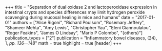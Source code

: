 +++
title = "Separation of dual oxidase 2 and lactoperoxidase expression in intestinal crypts and species differences may limit hydrogen peroxide scavenging during mucosal healing in mice and humans"
date = "2017-01-01"
authors = ["Alice Rigoni", "Richard Poulsom", "Rosemary Jeffery", "Shameer Mehta", "Amy Lewis", "Christopher Yau", "Eleni Giannoulatou", "Roger Feakins", "James O Lindsay", "Mario P Colombo", "{others}"]
publication_types = ["2"]
publication = "Inflammatory bowel diseases, (24), 1, _pp. 136--148_"
math = true
highlight = true
[header]
+++
